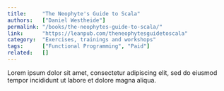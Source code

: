 ```yaml
---
title:     "The Neophyte's Guide to Scala"
authors:   ["Daniel Westheide"]
permalink: "/books/the-neophytes-guide-to-scala/"
link:      "https://leanpub.com/theneophytesguidetoscala"
category:  "Exercises, trainings and workshops"
tags:      ["Functional Programming", "Paid"]
related:   []
---
```


Lorem ipsum dolor sit amet, consectetur adipiscing elit, sed do eiusmod tempor incididunt ut labore et dolore magna aliqua.
